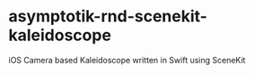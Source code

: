 asymptotik-rnd-scenekit-kaleidoscope
====================================

iOS Camera based Kaleidoscope written in Swift using SceneKit
